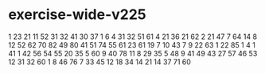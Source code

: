 # exercise-wide-v225
1
23
21
11
52
31
32
41
30
37
1
6
4
31
32
51
61
4
21
36
21
62
2
21
47
7
64
14
8
12
52
62
70
82
49
80
41
51
74
55
61
23
61
19
7
10
43
7
9
22
63
1
22
85
1
4
1
41
1
42
56
54
55
20
35
5
60
9
40
78
11
8
29
35
5
48
9
41
49
43
27
57
46
53
12
31
32
60
1
8
46
76
7
33
45
12
18
34
14
21
14
37
71
60
